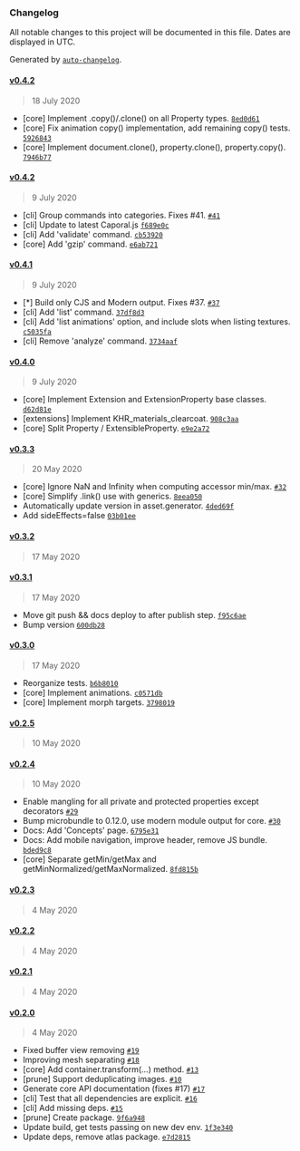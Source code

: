### Changelog

All notable changes to this project will be documented in this file. Dates are displayed in UTC.

Generated by [`auto-changelog`](https://github.com/CookPete/auto-changelog).

#### [v0.4.2](https://github.com/donmccurdy/glTF-Transform/compare/v0.4.2...v0.4.2)

> 18 July 2020

- [core] Implement .copy()/.clone() on all Property types. [`8ed0d61`](https://github.com/donmccurdy/glTF-Transform/commit/8ed0d61f0dce90c664c5f0f100c187c539f5b234)
- [core] Fix animation copy() implementation, add remaining copy() tests. [`5926843`](https://github.com/donmccurdy/glTF-Transform/commit/5926843bd5f96b84d7fc9c72fea7e545650cd1b1)
- [core] Implement document.clone(), property.clone(), property.copy(). [`7946b77`](https://github.com/donmccurdy/glTF-Transform/commit/7946b77981e06a94d5cdbb2d9ef20741b2435cfb)

#### [v0.4.2](https://github.com/donmccurdy/glTF-Transform/compare/v0.4.1...v0.4.2)

> 9 July 2020

- [cli] Group commands into categories. Fixes #41. [`#41`](https://github.com/donmccurdy/glTF-Transform/issues/41)
- [cli] Update to latest Caporal.js [`f689e0c`](https://github.com/donmccurdy/glTF-Transform/commit/f689e0c3de0b48d76962d38c8981bb9baec6376d)
- [cli] Add 'validate' command. [`cb53920`](https://github.com/donmccurdy/glTF-Transform/commit/cb53920e12f3163abbf7a2a22d9f601c8e4643d0)
- [core] Add 'gzip' command. [`e6ab721`](https://github.com/donmccurdy/glTF-Transform/commit/e6ab721e7e14961969c7161b3f7f0ea9cced4f6f)

#### [v0.4.1](https://github.com/donmccurdy/glTF-Transform/compare/v0.4.0...v0.4.1)

> 9 July 2020

- [*] Build only CJS and Modern output. Fixes #37. [`#37`](https://github.com/donmccurdy/glTF-Transform/issues/37)
- [cli] Add 'list' command. [`37df8d3`](https://github.com/donmccurdy/glTF-Transform/commit/37df8d346c6d8f02e28979b9ecd9791374d86969)
- [cli] Add 'list animations' option, and include slots when listing textures. [`c5035fa`](https://github.com/donmccurdy/glTF-Transform/commit/c5035fab12ee8e40f610c65dcdd0b822fa0ade7f)
- [cli] Remove 'analyze' command. [`3734aaf`](https://github.com/donmccurdy/glTF-Transform/commit/3734aaf98ca7d94225a61fc26803fcccf4bfdce1)

#### [v0.4.0](https://github.com/donmccurdy/glTF-Transform/compare/v0.3.3...v0.4.0)

> 9 July 2020

- [core] Implement Extension and ExtensionProperty base classes. [`d62d81e`](https://github.com/donmccurdy/glTF-Transform/commit/d62d81e38029eecf510557ab3ba581381617696f)
- [extensions] Implement KHR_materials_clearcoat. [`908c3aa`](https://github.com/donmccurdy/glTF-Transform/commit/908c3aad1519eb1c5a4ea0868c447f1aed9798a1)
- [core] Split Property / ExtensibleProperty. [`e9e2a72`](https://github.com/donmccurdy/glTF-Transform/commit/e9e2a729b06f47bcbd0abee56c40a5d392ad3936)

#### [v0.3.3](https://github.com/donmccurdy/glTF-Transform/compare/v0.3.2...v0.3.3)

> 20 May 2020

- [core] Ignore NaN and Infinity when computing accessor min/max. [`#32`](https://github.com/donmccurdy/glTF-Transform/issues/32)
- [core] Simplify .link() use with generics. [`8eea050`](https://github.com/donmccurdy/glTF-Transform/commit/8eea0507c6c6c79fb93d69383966645ddf798013)
- Automatically update version in asset.generator. [`4ded69f`](https://github.com/donmccurdy/glTF-Transform/commit/4ded69fb67ed776dab5d85b52275013b003bb859)
- Add sideEffects=false [`03b01ee`](https://github.com/donmccurdy/glTF-Transform/commit/03b01ee5a369c2fb2824cfb85af7269cb4d7229e)

#### [v0.3.2](https://github.com/donmccurdy/glTF-Transform/compare/v0.3.1...v0.3.2)

> 17 May 2020

#### [v0.3.1](https://github.com/donmccurdy/glTF-Transform/compare/v0.3.0...v0.3.1)

> 17 May 2020

- Move git push && docs deploy to after publish step. [`f95c6ae`](https://github.com/donmccurdy/glTF-Transform/commit/f95c6ae5ad7a241cc16d205f34ad1a6ff55f50fa)
- Bump version [`600db28`](https://github.com/donmccurdy/glTF-Transform/commit/600db2822cf1467b251423f72269427aabab909c)

#### [v0.3.0](https://github.com/donmccurdy/glTF-Transform/compare/v0.2.5...v0.3.0)

> 17 May 2020

- Reorganize tests. [`b6b8010`](https://github.com/donmccurdy/glTF-Transform/commit/b6b8010281994664a269c0fa8a0f9f74006c4cc7)
- [core] Implement animations. [`c0571db`](https://github.com/donmccurdy/glTF-Transform/commit/c0571dbf8e7e43f3bb052fc848cc351a9a797bbf)
- [core] Implement morph targets. [`3798019`](https://github.com/donmccurdy/glTF-Transform/commit/3798019b3e95a2611dfd3e1008e2669852e167a8)

#### [v0.2.5](https://github.com/donmccurdy/glTF-Transform/compare/v0.2.4...v0.2.5)

> 10 May 2020

#### [v0.2.4](https://github.com/donmccurdy/glTF-Transform/compare/v0.2.3...v0.2.4)

> 10 May 2020

- Enable mangling for all private and protected properties except decorators [`#29`](https://github.com/donmccurdy/glTF-Transform/issues/29)
- Bump microbundle to 0.12.0, use modern module output for core. [`#30`](https://github.com/donmccurdy/glTF-Transform/issues/30)
- Docs: Add 'Concepts' page. [`6795e31`](https://github.com/donmccurdy/glTF-Transform/commit/6795e3131a7bce66104b6a479c495929e893696f)
- Docs: Add mobile navigation, improve header, remove JS bundle. [`bded9c8`](https://github.com/donmccurdy/glTF-Transform/commit/bded9c8612f0972ffe8ec2484e291d66b2108b5d)
- [core] Separate getMin/getMax and getMinNormalized/getMaxNormalized. [`8fd815b`](https://github.com/donmccurdy/glTF-Transform/commit/8fd815baf9d0df9c995e290c3686197c1c26cb0b)

#### [v0.2.3](https://github.com/donmccurdy/glTF-Transform/compare/v0.2.2...v0.2.3)

> 4 May 2020

#### [v0.2.2](https://github.com/donmccurdy/glTF-Transform/compare/v0.2.1...v0.2.2)

> 4 May 2020

#### [v0.2.1](https://github.com/donmccurdy/glTF-Transform/compare/v0.2.0...v0.2.1)

> 4 May 2020

#### [v0.2.0](https://github.com/donmccurdy/glTF-Transform/compare/v0.0.1...v0.2.0)

> 4 May 2020

- Fixed buffer view removing [`#19`](https://github.com/donmccurdy/glTF-Transform/pull/19)
- Improving mesh separating [`#18`](https://github.com/donmccurdy/glTF-Transform/pull/18)
- [core] Add container.transform(...) method. [`#13`](https://github.com/donmccurdy/glTF-Transform/issues/13)
- [prune] Support deduplicating images. [`#10`](https://github.com/donmccurdy/glTF-Transform/issues/10)
- Generate core API documentation (fixes #17) [`#17`](https://github.com/donmccurdy/glTF-Transform/issues/17)
- [cli] Test that all dependencies are explicit. [`#16`](https://github.com/donmccurdy/glTF-Transform/issues/16)
- [cli] Add missing deps. [`#15`](https://github.com/donmccurdy/glTF-Transform/issues/15)
- [prune] Create package. [`9f6a948`](https://github.com/donmccurdy/glTF-Transform/commit/9f6a948b9ba394dc1fec6a5e088630705cb5f994)
- Update build, get tests passing on new dev env. [`1f3e340`](https://github.com/donmccurdy/glTF-Transform/commit/1f3e340cad0c6e035a9a44378c9ea42562a6f679)
- Update deps, remove atlas package. [`e7d2815`](https://github.com/donmccurdy/glTF-Transform/commit/e7d28152a3997b7cbbbb3dcb6cd4f3985f76148c)
